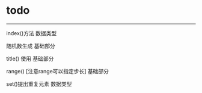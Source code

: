 # todo #

----------

index()方法 数据类型

随机数生成 基础部分

title() 使用 基础部分

range() [注意range可以指定步长] 基础部分

set()提出重复元素 数据类型